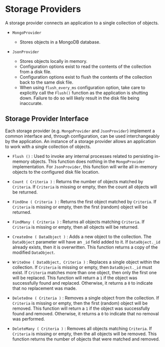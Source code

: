 
# Storage Providers

A storage provider connects an application to a single collection of objects.

- `MongoProvider`
	- Stores objects in a MongoDB database.

- `JsonProvider`
	- Stores objects locally in memory.
	- Configuration options exist to read the contents of the collection from a disk file.
	- Configuration options exist to flush the contents of the collection back to the same disk file.
	- When using `flush_every_ms`  configuration option,
		take care to explicitly call the `Flush()` function as the application is shutting down.
		Failure to do so will likely result in the disk file being inaccurate.


Storage Provider Interface
---------------------------------------------------------------------

Each storage provider (e.g. `MongoProvider` and `JsonProvider`) implement a common interface and,
through configuration, can be used interchangeably by the application.
An instance of a storage provider allows an application to work with a single collection of objects.

- `Flush ()`
	: Used to invoke any internal processes related to persisting in-memory objects.
	This function does nothing in the `MongoProvider` implementation.
	For `JsonProvider`, this function will write all in-memory objects to the configured disk file location.

- `Count ( Criteria )`
	: Returns the number of objects matched by `Criteria`.
	If `Criteria` is missing or empty, then the count all objects will be returned.

- `FindOne ( Criteria )`
	: Returns the first object matched by `Criteria`.
	If `Criteria` is missing or empty, then the first (random) object will be returned.

- `FindMany ( Criteria )`
	: Returns all objects matching `Criteria`.
	If `Criteria` is missing or empty, then all objects will be returned.

- `CreateOne ( DataObject )`
	: Adds a new object to the collection.
	The `DataObject` parameter will have an `_id` field added to it.
	If `DataObject._id` already exists, then it is overwritten.
	This function returns a copy of the modified `DataObject`.

- `WriteOne ( DataObject, Criteria )`
	: Replaces a single object within the collection.
	If `Criteria` is missing or empty, then `DataObject._id` must exist.
	If `Criteria` matches more than one object, then only the first one will be replaced.
	This function will return a `1` if the object was successfully found and replaced.
	Otherwise, it returns a `0` to indicate that no replacement was made.

- `DeleteOne ( Criteria )`
	: Removes a single object from the collection.
	If `Criteria` is missing or empty, then the first (random) object will be removed.
	This function will return a `1` if the object was successfully found and removed.
	Otherwise, it returns a `0` to indicate that no removal was performed.

- `DeleteMany ( Criteria )`
	: Removes all objects matching `Criteria`.
	If `Criteria` is missing or empty, then the all objects will be removed.
	This function returns the number of objects that were matched and removed.

